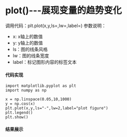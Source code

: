 # plot()---展现变量的趋势变化
调用代码：plt.plot(x,y,ls=,lw=,label=)
参数说明：
* x: x轴上的数值
* y: y轴上的数值
* ls：图的线条风格
* lw：图的线条宽度
* label：标记图形内容的标签文本
#### 代码实现
    import matplotlib.pyplot as plt
    import numpy as np

    x = np.linspace(0.05,10,1000)
    y = np.cos(x)
    plt.plot(x,y,ls="-",lw=2,label="plot figure")
    plt.legend()
    plt.show()
#### 结果展示
